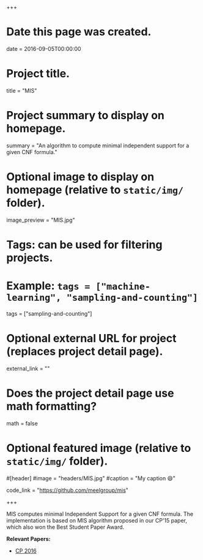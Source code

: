 +++
# Date this page was created.
date = 2016-09-05T00:00:00

# Project title.
title = "MIS"

# Project summary to display on homepage.
summary = "An algorithm to compute minimal independent support for a given CNF formula."

# Optional image to display on homepage (relative to `static/img/` folder).
image_preview = "MIS.jpg"

# Tags: can be used for filtering projects.
# Example: `tags = ["machine-learning", "sampling-and-counting"]`
tags = ["sampling-and-counting"]

# Optional external URL for project (replaces project detail page).
external_link = ""

# Does the project detail page use math formatting?
math = false

# Optional featured image (relative to `static/img/` folder).
#[header]
#image = "headers/MIS.jpg"
#caption = "My caption :smile:"

code_link = "https://github.com/meelgroup/mis"

+++

MIS computes minimal Independent Support for a given CNF formula. The implementation is based on MIS algorithm proposed in our CP'15 paper, which also won the Best Student Paper Award.

**Relevant Papers:**

* [CP 2016](https://www.cs.rice.edu/~vardi/papers/cp15.pdf "CP 2016")
